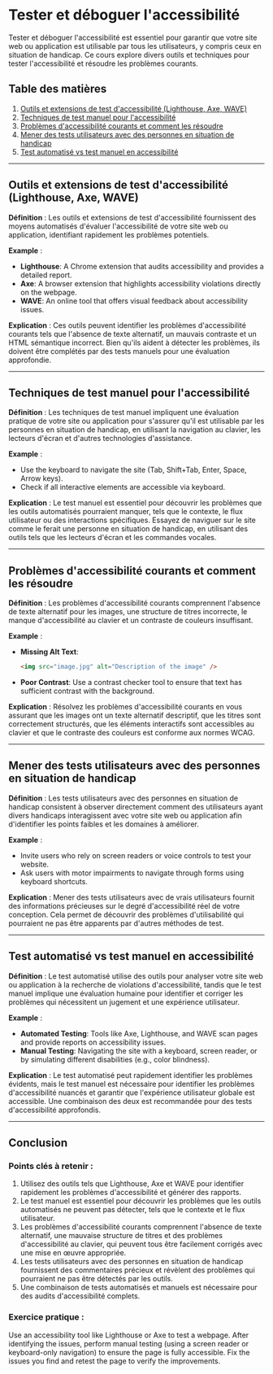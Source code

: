 
# Tester et déboguer l'accessibilité

Tester et déboguer l'accessibilité est essentiel pour garantir que votre site web ou application est utilisable par tous les utilisateurs, y compris ceux en situation de handicap. Ce cours explore divers outils et techniques pour tester l'accessibilité et résoudre les problèmes courants.

## Table des matières
1. [Outils et extensions de test d'accessibilité (Lighthouse, Axe, WAVE)](#accessibility-testing-tools-and-extensions-lighthouse-axe-wave)
2. [Techniques de test manuel pour l'accessibilité](#manual-testing-techniques-for-accessibility)
3. [Problèmes d'accessibilité courants et comment les résoudre](#common-accessibility-issues-and-how-to-fix-them)
4. [Mener des tests utilisateurs avec des personnes en situation de handicap](#conducting-user-testing-with-people-with-disabilities)
5. [Test automatisé vs test manuel en accessibilité](#automated-testing-vs-manual-testing-in-accessibility)

---

## Outils et extensions de test d'accessibilité (Lighthouse, Axe, WAVE)

**Définition** : Les outils et extensions de test d'accessibilité fournissent des moyens automatisés d'évaluer l'accessibilité de votre site web ou application, identifiant rapidement les problèmes potentiels.

**Example** :
- **Lighthouse**: A Chrome extension that audits accessibility and provides a detailed report.
- **Axe**: A browser extension that highlights accessibility violations directly on the webpage.
- **WAVE**: An online tool that offers visual feedback about accessibility issues.

**Explication** : Ces outils peuvent identifier les problèmes d'accessibilité courants tels que l'absence de texte alternatif, un mauvais contraste et un HTML sémantique incorrect. Bien qu'ils aident à détecter les problèmes, ils doivent être complétés par des tests manuels pour une évaluation approfondie.

---

## Techniques de test manuel pour l'accessibilité

**Définition** : Les techniques de test manuel impliquent une évaluation pratique de votre site ou application pour s'assurer qu'il est utilisable par les personnes en situation de handicap, en utilisant la navigation au clavier, les lecteurs d'écran et d'autres technologies d'assistance.

**Example** :
- Use the keyboard to navigate the site (Tab, Shift+Tab, Enter, Space, Arrow keys).
- Check if all interactive elements are accessible via keyboard.

**Explication** : Le test manuel est essentiel pour découvrir les problèmes que les outils automatisés pourraient manquer, tels que le contexte, le flux utilisateur ou des interactions spécifiques. Essayez de naviguer sur le site comme le ferait une personne en situation de handicap, en utilisant des outils tels que les lecteurs d'écran et les commandes vocales.

---

## Problèmes d'accessibilité courants et comment les résoudre

**Définition** : Les problèmes d'accessibilité courants comprennent l'absence de texte alternatif pour les images, une structure de titres incorrecte, le manque d'accessibilité au clavier et un contraste de couleurs insuffisant.

**Example** :
- **Missing Alt Text**:
  ```html
  <img src="image.jpg" alt="Description of the image" />
  ```
- **Poor Contrast**: Use a contrast checker tool to ensure that text has sufficient contrast with the background.

**Explication** : Résolvez les problèmes d'accessibilité courants en vous assurant que les images ont un texte alternatif descriptif, que les titres sont correctement structurés, que les éléments interactifs sont accessibles au clavier et que le contraste des couleurs est conforme aux normes WCAG.

---

## Mener des tests utilisateurs avec des personnes en situation de handicap

**Définition** : Les tests utilisateurs avec des personnes en situation de handicap consistent à observer directement comment des utilisateurs ayant divers handicaps interagissent avec votre site web ou application afin d'identifier les points faibles et les domaines à améliorer.

**Example** :
- Invite users who rely on screen readers or voice controls to test your website.
- Ask users with motor impairments to navigate through forms using keyboard shortcuts.

**Explication** : Mener des tests utilisateurs avec de vrais utilisateurs fournit des informations précieuses sur le degré d'accessibilité réel de votre conception. Cela permet de découvrir des problèmes d'utilisabilité qui pourraient ne pas être apparents par d'autres méthodes de test.

---

## Test automatisé vs test manuel en accessibilité

**Définition** : Le test automatisé utilise des outils pour analyser votre site web ou application à la recherche de violations d'accessibilité, tandis que le test manuel implique une évaluation humaine pour identifier et corriger les problèmes qui nécessitent un jugement et une expérience utilisateur.

**Example** :
- **Automated Testing**: Tools like Axe, Lighthouse, and WAVE scan pages and provide reports on accessibility issues.
- **Manual Testing**: Navigating the site with a keyboard, screen reader, or by simulating different disabilities (e.g., color blindness).

**Explication** : Le test automatisé peut rapidement identifier les problèmes évidents, mais le test manuel est nécessaire pour identifier les problèmes d'accessibilité nuancés et garantir que l'expérience utilisateur globale est accessible. Une combinaison des deux est recommandée pour des tests d'accessibilité approfondis.

---

## Conclusion

### Points clés à retenir :
1. Utilisez des outils tels que Lighthouse, Axe et WAVE pour identifier rapidement les problèmes d'accessibilité et générer des rapports.
2. Le test manuel est essentiel pour découvrir les problèmes que les outils automatisés ne peuvent pas détecter, tels que le contexte et le flux utilisateur.
3. Les problèmes d'accessibilité courants comprennent l'absence de texte alternatif, une mauvaise structure de titres et des problèmes d'accessibilité au clavier, qui peuvent tous être facilement corrigés avec une mise en œuvre appropriée.
4. Les tests utilisateurs avec des personnes en situation de handicap fournissent des commentaires précieux et révèlent des problèmes qui pourraient ne pas être détectés par les outils.
5. Une combinaison de tests automatisés et manuels est nécessaire pour des audits d'accessibilité complets.

### Exercice pratique :
Use an accessibility tool like Lighthouse or Axe to test a webpage. After identifying the issues, perform manual testing (using a screen reader or keyboard-only navigation) to ensure the page is fully accessible. Fix the issues you find and retest the page to verify the improvements.
